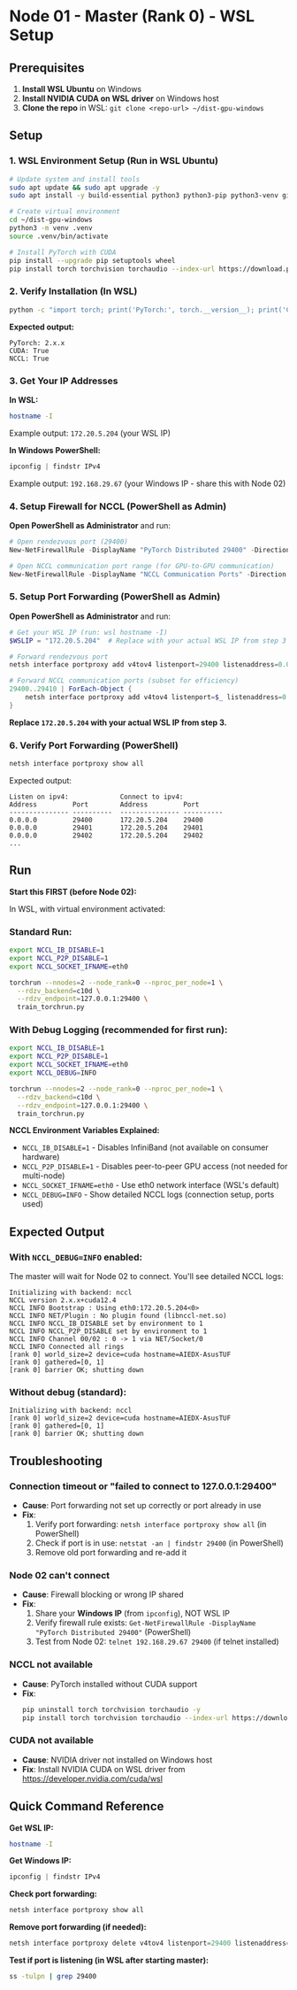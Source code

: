 # Node 01 - Master (Rank 0) - WSL Setup

## Prerequisites

1. **Install WSL Ubuntu** on Windows
2. **Install NVIDIA CUDA on WSL driver** on Windows host
3. **Clone the repo** in WSL: `git clone <repo-url> ~/dist-gpu-windows`

## Setup

### 1. WSL Environment Setup (Run in WSL Ubuntu)

```bash
# Update system and install tools
sudo apt update && sudo apt upgrade -y
sudo apt install -y build-essential python3 python3-pip python3-venv git

# Create virtual environment
cd ~/dist-gpu-windows
python3 -m venv .venv
source .venv/bin/activate

# Install PyTorch with CUDA
pip install --upgrade pip setuptools wheel
pip install torch torchvision torchaudio --index-url https://download.pytorch.org/whl/cu124
```

### 2. Verify Installation (In WSL)
```bash
python -c "import torch; print('PyTorch:', torch.__version__); print('CUDA:', torch.cuda.is_available()); print('NCCL:', torch.distributed.is_nccl_available())"
```

**Expected output:**
```
PyTorch: 2.x.x
CUDA: True
NCCL: True
```

### 3. Get Your IP Addresses

**In WSL:**
```bash
hostname -I
```
Example output: `172.20.5.204` (your WSL IP)

**In Windows PowerShell:**
```powershell
ipconfig | findstr IPv4
```
Example output: `192.168.29.67` (your Windows IP - share this with Node 02)

### 4. Setup Firewall for NCCL (PowerShell as Admin)

**Open PowerShell as Administrator** and run:

```powershell
# Open rendezvous port (29400)
New-NetFirewallRule -DisplayName "PyTorch Distributed 29400" -Direction Inbound -LocalPort 29400 -Protocol TCP -Action Allow

# Open NCCL communication port range (for GPU-to-GPU communication)
New-NetFirewallRule -DisplayName "NCCL Communication Ports" -Direction Inbound -LocalPort 20000-40000 -Protocol TCP -Action Allow
```

### 5. Setup Port Forwarding (PowerShell as Admin)

**Open PowerShell as Administrator** and run:

```powershell
# Get your WSL IP (run: wsl hostname -I)
$WSLIP = "172.20.5.204"  # Replace with your actual WSL IP from step 3

# Forward rendezvous port
netsh interface portproxy add v4tov4 listenport=29400 listenaddress=0.0.0.0 connectport=29400 connectaddress=$WSLIP

# Forward NCCL communication ports (subset for efficiency)
29400..29410 | ForEach-Object {
    netsh interface portproxy add v4tov4 listenport=$_ listenaddress=0.0.0.0 connectport=$_ connectaddress=$WSLIP
}
```

**Replace `172.20.5.204` with your actual WSL IP from step 3.**

### 6. Verify Port Forwarding (PowerShell)
```powershell
netsh interface portproxy show all
```

Expected output:
```
Listen on ipv4:             Connect to ipv4:
Address         Port        Address         Port
--------------- ----------  --------------- ----------
0.0.0.0         29400       172.20.5.204    29400
0.0.0.0         29401       172.20.5.204    29401
0.0.0.0         29402       172.20.5.204    29402
...
```

## Run

**Start this FIRST (before Node 02):**

In WSL, with virtual environment activated:

### Standard Run:
```bash
export NCCL_IB_DISABLE=1
export NCCL_P2P_DISABLE=1
export NCCL_SOCKET_IFNAME=eth0

torchrun --nnodes=2 --node_rank=0 --nproc_per_node=1 \
  --rdzv_backend=c10d \
  --rdzv_endpoint=127.0.0.1:29400 \
  train_torchrun.py
```

### With Debug Logging (recommended for first run):
```bash
export NCCL_IB_DISABLE=1
export NCCL_P2P_DISABLE=1
export NCCL_SOCKET_IFNAME=eth0
export NCCL_DEBUG=INFO

torchrun --nnodes=2 --node_rank=0 --nproc_per_node=1 \
  --rdzv_backend=c10d \
  --rdzv_endpoint=127.0.0.1:29400 \
  train_torchrun.py
```

**NCCL Environment Variables Explained:**
- `NCCL_IB_DISABLE=1` - Disables InfiniBand (not available on consumer hardware)
- `NCCL_P2P_DISABLE=1` - Disables peer-to-peer GPU access (not needed for multi-node)
- `NCCL_SOCKET_IFNAME=eth0` - Use eth0 network interface (WSL's default)
- `NCCL_DEBUG=INFO` - Show detailed NCCL logs (connection setup, ports used)

## Expected Output

### With `NCCL_DEBUG=INFO` enabled:

The master will wait for Node 02 to connect. You'll see detailed NCCL logs:

```
Initializing with backend: nccl
NCCL version 2.x.x+cuda12.4
NCCL INFO Bootstrap : Using eth0:172.20.5.204<0>
NCCL INFO NET/Plugin : No plugin found (libnccl-net.so)
NCCL INFO NCCL_IB_DISABLE set by environment to 1
NCCL INFO NCCL_P2P_DISABLE set by environment to 1
NCCL INFO Channel 00/02 : 0 -> 1 via NET/Socket/0
NCCL INFO Connected all rings
[rank 0] world_size=2 device=cuda hostname=AIEDX-AsusTUF
[rank 0] gathered=[0, 1]
[rank 0] barrier OK; shutting down
```

### Without debug (standard):
```
Initializing with backend: nccl
[rank 0] world_size=2 device=cuda hostname=AIEDX-AsusTUF
[rank 0] gathered=[0, 1]
[rank 0] barrier OK; shutting down
```

## Troubleshooting

### Connection timeout or "failed to connect to 127.0.0.1:29400"
- **Cause**: Port forwarding not set up correctly or port already in use
- **Fix**: 
  1. Verify port forwarding: `netsh interface portproxy show all` (in PowerShell)
  2. Check if port is in use: `netstat -an | findstr 29400` (in PowerShell)
  3. Remove old port forwarding and re-add it

### Node 02 can't connect
- **Cause**: Firewall blocking or wrong IP shared
- **Fix**: 
  1. Share your **Windows IP** (from `ipconfig`), NOT WSL IP
  2. Verify firewall rule exists: `Get-NetFirewallRule -DisplayName "PyTorch Distributed 29400"` (PowerShell)
  3. Test from Node 02: `telnet 192.168.29.67 29400` (if telnet installed)

### NCCL not available
- **Cause**: PyTorch installed without CUDA support
- **Fix**: 
  ```bash
  pip uninstall torch torchvision torchaudio -y
  pip install torch torchvision torchaudio --index-url https://download.pytorch.org/whl/cu124
  ```

### CUDA not available
- **Cause**: NVIDIA driver not installed on Windows host
- **Fix**: Install NVIDIA CUDA on WSL driver from https://developer.nvidia.com/cuda/wsl

## Quick Command Reference

**Get WSL IP:**
```bash
hostname -I
```

**Get Windows IP:**
```powershell
ipconfig | findstr IPv4
```

**Check port forwarding:**
```powershell
netsh interface portproxy show all
```

**Remove port forwarding (if needed):**
```powershell
netsh interface portproxy delete v4tov4 listenport=29400 listenaddress=0.0.0.0
```

**Test if port is listening (in WSL after starting master):**
```bash
ss -tulpn | grep 29400
```
